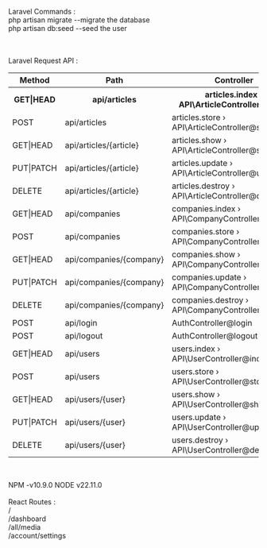
Laravel Commands : <br>
php artisan migrate --migrate the database<br>
php artisan db:seed --seed the user <br><br><br>

Laravel Request API : <br>
<table>
  <tr>
    <th>Method</th>
    <th>Path</th>
    <th>Controller</th>
  </tr>
  <tr>
    <th>GET|HEAD</th>
    <th>api/articles</th>
    <th>articles.index › API\ArticleController@index</th>
  </tr>
  <tr>
    <td>POST</td>
    <td>api/articles</td>
    <td>articles.store › API\ArticleController@store</td>
  </tr>
  <tr>
    <td>GET|HEAD</td>
    <td>api/articles/{article}</td>
    <td>articles.show › API\ArticleController@show</td>
  </tr>
  <tr>
    <td>PUT|PATCH</td>
    <td>api/articles/{article}</td>
    <td>articles.update › API\ArticleController@update</td>
  </tr>
  <tr>
    <td>DELETE</td>
    <td>api/articles/{article}</td>
    <td>articles.destroy › API\ArticleController@destroy</td>
  </tr>
  <tr>
    <td>GET|HEAD</td>
    <td>api/companies</td>
    <td>companies.index › API\CompanyController@index</td>
  </tr>
  <tr>
    <td>POST</td>
    <td>api/companies</td>
    <td>companies.store › API\CompanyController@store</td>
  </tr>
  <tr>
    <td>GET|HEAD</td>
    <td>api/companies/{company}</td>
    <td>companies.show › API\CompanyController@show</td>
  </tr>
  <tr>
    <td>PUT|PATCH</td>
    <td>api/companies/{company}</td>
    <td>companies.update › API\CompanyController@update</td>
  </tr>
  <tr>
    <td>DELETE</td>
    <td>api/companies/{company}</td>
    <td>companies.destroy › API\CompanyController@destroy</td>
  </tr>
  <tr>
    <td>POST</td>
    <td>api/login</td>
    <td>AuthController@login</td>
  </tr>
  <tr>
    <td>POST</td>
    <td>api/logout</td>
    <td>AuthController@logout</td>
  </tr>
  <tr>
    <td>GET|HEAD</td>
    <td>api/users</td>
    <td>users.index › API\UserController@index</td>
  </tr>
  <tr>
    <td>POST</td>
    <td>api/users</td>
    <td>users.store › API\UserController@store</td>
  </tr>
  <tr>
    <td>GET|HEAD</td>
    <td>api/users/{user}</td>
    <td>users.show › API\UserController@show</td>
  </tr>
  <tr>
    <td>PUT|PATCH</td>
    <td>api/users/{user}</td>
    <td>users.update › API\UserController@update</td>
  </tr>
  <tr>
    <td>DELETE</td>
    <td>api/users/{user}</td>
    <td>users.destroy › API\UserController@destroy</td>
  </tr>
</table>
<br>


NPM -v10.9.0 NODE v22.11.0<br><br>
React Routes : <br>
/<br>
/dashboard<br>
/all/media<br>
/account/settings<br>

